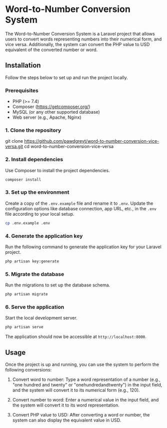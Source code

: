 # Word-to-Number Conversion System

The Word-to-Number Conversion System is a Laravel project that allows users to convert words representing numbers into their numerical form, and vice versa. Additionally, the system can convert the PHP value to USD equivalent of the converted number or word.

## Installation

Follow the steps below to set up and run the project locally.

### Prerequisites

- PHP (>= 7.4)
- Composer (https://getcomposer.org/)
- MySQL (or any other supported database)
- Web server (e.g., Apache, Nginx)

### 1. Clone the repository

git clone https://github.com/pawdgreyt/word-to-number-conversion-vice-versa.git
cd word-to-number-conversion-vice-versa

### 2. Install dependencies

Use Composer to install the project dependencies.

```bash
composer install
```

### 3. Set up the environment

Create a copy of the `.env.example` file and rename it to `.env`. Update the configuration options like database connection, app URL, etc., in the `.env` file according to your local setup.

```bash
cp .env.example .env
```

### 4. Generate the application key

Run the following command to generate the application key for your Laravel project.

```bash
php artisan key:generate
```

### 5. Migrate the database

Run the migrations to set up the database schema.

```bash
php artisan migrate
```

### 6. Serve the application

Start the local development server.
```bash
php artisan serve
```
The application should now be accessible at `http://localhost:8000`.

## Usage

Once the project is up and running, you can use the system to perform the following conversions:

1. Convert word to number: Type a word representation of a number (e.g., "one hundred and twenty" or "onehundredandtwenty") in the input field, and the system will convert it to its numerical form (e.g., 120).

2. Convert number to word: Enter a numerical value in the input field, and the system will convert it to its word representation.

3. Convert PHP value to USD: After converting a word or number, the system can also display the equivalent value in USD.

